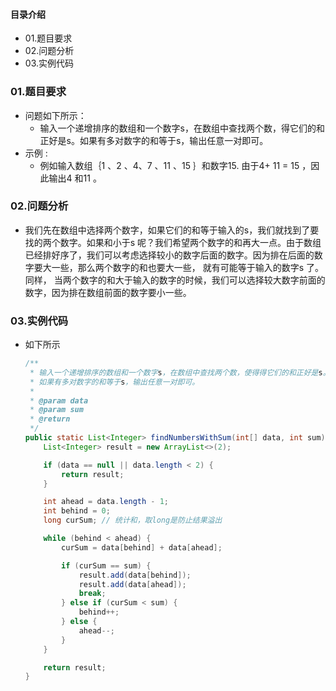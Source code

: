 #### 目录介绍
- 01.题目要求
- 02.问题分析
- 03.实例代码


### 01.题目要求
- 问题如下所示：
    - 输入一个递增排序的数组和一个数字s，在数组中查找两个数，得它们的和正好是s。如果有多对数字的和等于s，输出任意一对即可。
- 示例 :
    - 例如输入数组｛1 、2 、4、7 、11 、15 ｝和数字15. 由于4+ 11 = 15 ，因此输出4 和11 。


### 02.问题分析
- 我们先在数组中选择两个数字，如果它们的和等于输入的s，我们就找到了要找的两个数字。如果和小于s 呢？我们希望两个数字的和再大一点。由于数组已经排好序了，我们可以考虑选择较小的数字后面的数字。因为排在后面的数字要大一些，那么两个数字的和也要大一些， 就有可能等于输入的数字s 了。同样， 当两个数字的和大于输入的数字的时候，我们可以选择较大数字前面的数字，因为排在数组前面的数字要小一些。

### 03.实例代码
- 如下所示
    ```java
    /**
     * 输入一个递增排序的数组和一个数字s，在数组中查找两个数，使得得它们的和正好是s。
     * 如果有多对数字的和等于s，输出任意一对即可。
     *
     * @param data
     * @param sum
     * @return
     */
    public static List<Integer> findNumbersWithSum(int[] data, int sum) {
        List<Integer> result = new ArrayList<>(2);
    
        if (data == null || data.length < 2) {
            return result;
        }
    
        int ahead = data.length - 1;
        int behind = 0;
        long curSum; // 统计和，取long是防止结果溢出
    
        while (behind < ahead) {
            curSum = data[behind] + data[ahead];
    
            if (curSum == sum) {
                result.add(data[behind]);
                result.add(data[ahead]);
                break;
            } else if (curSum < sum) {
                behind++;
            } else {
                ahead--;
            }
        }
    
        return result;
    }
    ```
